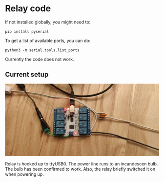 # Relay code

If not installed globally, you might need to:
```shell script
pip install pyserial
```

To get a list of available ports, you can do:
```shell script
python3 -m serial.tools.list_ports
```

Currently the code does not work.

## Current setup

![Current setup](setup.jpg)

Relay is hooked up to ttyUSB0. The power line runs to an incandescen bulb.
The bulb has been confirmed to work.
Also, the relay briefly switched it on when powering up.